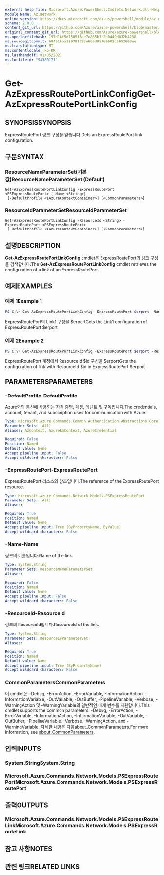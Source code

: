 ```yaml
---
external help file: Microsoft.Azure.PowerShell.Cmdlets.Network.dll-Help.xml
Module Name: Az.Network
online version: https://docs.microsoft.com/en-us/powershell/module/az.network/get-azexpressrouteportlinkconfig
schema: 2.0.0
content_git_url: https://github.com/Azure/azure-powershell/blob/master/src/Network/Network/help/Get-AzExpressRoutePortLinkConfig.md
original_content_git_url: https://github.com/Azure/azure-powershell/blob/master/src/Network/Network/help/Get-AzExpressRoutePortLinkConfig.md
ms.openlocfilehash: 197d18f5d7585f6ae7e865b1c2b0449d032b4238
ms.sourcegitcommit: 68451baa389791703e666d95469602c5652609ee
ms.translationtype: MT
ms.contentlocale: ko-KR
ms.lasthandoff: 01/05/2021
ms.locfileid: "98380171"
---
```

# <span data-ttu-id="daf9f-101">Get-AzExpressRoutePortLinkConfig</span><span class="sxs-lookup"><span data-stu-id="daf9f-101">Get-AzExpressRoutePortLinkConfig</span></span>

## <span data-ttu-id="daf9f-102">SYNOPSIS</span><span class="sxs-lookup"><span data-stu-id="daf9f-102">SYNOPSIS</span></span>
<span data-ttu-id="daf9f-103">ExpressRoutePort 링크 구성을 얻습니다.</span><span class="sxs-lookup"><span data-stu-id="daf9f-103">Gets an ExpressRoutePort link configuration.</span></span>

## <span data-ttu-id="daf9f-104">구문</span><span class="sxs-lookup"><span data-stu-id="daf9f-104">SYNTAX</span></span>

### <span data-ttu-id="daf9f-105">ResourceNameParameterSet(기본값)</span><span class="sxs-lookup"><span data-stu-id="daf9f-105">ResourceNameParameterSet (Default)</span></span>
```
Get-AzExpressRoutePortLinkConfig -ExpressRoutePort <PSExpressRoutePort> [-Name <String>]
 [-DefaultProfile <IAzureContextContainer>] [<CommonParameters>]
```

### <span data-ttu-id="daf9f-106">ResourceIdParameterSet</span><span class="sxs-lookup"><span data-stu-id="daf9f-106">ResourceIdParameterSet</span></span>
```
Get-AzExpressRoutePortLinkConfig -ResourceId <String> -ExpressRoutePort <PSExpressRoutePort>
 [-DefaultProfile <IAzureContextContainer>] [<CommonParameters>]
```

## <span data-ttu-id="daf9f-107">설명</span><span class="sxs-lookup"><span data-stu-id="daf9f-107">DESCRIPTION</span></span>
<span data-ttu-id="daf9f-108">**Get-AzExpressRoutePortLinkConfig** cmdlet은 ExpressRoutePort의 링크 구성을 검색합니다.</span><span class="sxs-lookup"><span data-stu-id="daf9f-108">The **Get-AzExpressRoutePortLinkConfig** cmdlet retrieves the configuration of a link of an ExpressRoutePort.</span></span>

## <span data-ttu-id="daf9f-109">예제</span><span class="sxs-lookup"><span data-stu-id="daf9f-109">EXAMPLES</span></span>

### <span data-ttu-id="daf9f-110">예제 1</span><span class="sxs-lookup"><span data-stu-id="daf9f-110">Example 1</span></span>
```powershell
PS C:\> Get-AzExpressRoutePortLinkConfig -ExpressRoutePort $erport -Name Link1
```

<span data-ttu-id="daf9f-111">ExpressRoutePort의 Link1 구성을 $erport</span><span class="sxs-lookup"><span data-stu-id="daf9f-111">Gets the Link1 configuration of ExpressRoutePort $erport</span></span>

### <span data-ttu-id="daf9f-112">예제 2</span><span class="sxs-lookup"><span data-stu-id="daf9f-112">Example 2</span></span>
```powershell
PS C:\> Get-AzExpressRoutePortLinkConfig -ExpressRoutePort $erport -ResourceId $id
```

<span data-ttu-id="daf9f-113">ExpressRoutePort 계정에서 ResourceId $id 구성을 $erport</span><span class="sxs-lookup"><span data-stu-id="daf9f-113">Gets the configuration of link with ResourceId $id in ExpressRoutePort $erport</span></span>

## <span data-ttu-id="daf9f-114">PARAMETERS</span><span class="sxs-lookup"><span data-stu-id="daf9f-114">PARAMETERS</span></span>

### <span data-ttu-id="daf9f-115">-DefaultProfile</span><span class="sxs-lookup"><span data-stu-id="daf9f-115">-DefaultProfile</span></span>
<span data-ttu-id="daf9f-116">Azure와의 통신에 사용되는 자격 증명, 계정, 테넌트 및 구독입니다.</span><span class="sxs-lookup"><span data-stu-id="daf9f-116">The credentials, account, tenant, and subscription used for communication with Azure.</span></span>

```yaml
Type: Microsoft.Azure.Commands.Common.Authentication.Abstractions.Core.IAzureContextContainer
Parameter Sets: (All)
Aliases: AzContext, AzureRmContext, AzureCredential

Required: False
Position: Named
Default value: None
Accept pipeline input: False
Accept wildcard characters: False
```

### <span data-ttu-id="daf9f-117">-ExpressRoutePort</span><span class="sxs-lookup"><span data-stu-id="daf9f-117">-ExpressRoutePort</span></span>
<span data-ttu-id="daf9f-118">ExpressRoutePort 리소스의 참조입니다.</span><span class="sxs-lookup"><span data-stu-id="daf9f-118">The reference of the ExpressRoutePort resource.</span></span>

```yaml
Type: Microsoft.Azure.Commands.Network.Models.PSExpressRoutePort
Parameter Sets: (All)
Aliases:

Required: True
Position: Named
Default value: None
Accept pipeline input: True (ByPropertyName, ByValue)
Accept wildcard characters: False
```

### <span data-ttu-id="daf9f-119">-Name</span><span class="sxs-lookup"><span data-stu-id="daf9f-119">-Name</span></span>
<span data-ttu-id="daf9f-120">링크의 이름입니다.</span><span class="sxs-lookup"><span data-stu-id="daf9f-120">Name of the link.</span></span>

```yaml
Type: System.String
Parameter Sets: ResourceNameParameterSet
Aliases:

Required: False
Position: Named
Default value: None
Accept pipeline input: False
Accept wildcard characters: False
```

### <span data-ttu-id="daf9f-121">-ResourceId</span><span class="sxs-lookup"><span data-stu-id="daf9f-121">-ResourceId</span></span>
<span data-ttu-id="daf9f-122">링크의 ResourceId입니다.</span><span class="sxs-lookup"><span data-stu-id="daf9f-122">ResourceId of the link.</span></span>

```yaml
Type: System.String
Parameter Sets: ResourceIdParameterSet
Aliases:

Required: True
Position: Named
Default value: None
Accept pipeline input: True (ByPropertyName)
Accept wildcard characters: False
```

### <span data-ttu-id="daf9f-123">CommonParameters</span><span class="sxs-lookup"><span data-stu-id="daf9f-123">CommonParameters</span></span>
<span data-ttu-id="daf9f-124">이 cmdlet은 -Debug, -ErrorAction, -ErrorVariable, -InformationAction, -InformationVariable, -OutVariable, -OutBuffer, -PipelineVariable, -Verbose, -WarningAction 및 -WarningVariable의 일반적인 매개 변수를 지원합니다.</span><span class="sxs-lookup"><span data-stu-id="daf9f-124">This cmdlet supports the common parameters: -Debug, -ErrorAction, -ErrorVariable, -InformationAction, -InformationVariable, -OutVariable, -OutBuffer, -PipelineVariable, -Verbose, -WarningAction, and -WarningVariable.</span></span> <span data-ttu-id="daf9f-125">자세한 내용은 [다음](http://go.microsoft.com/fwlink/?LinkID=113216)about_CommonParameters.</span><span class="sxs-lookup"><span data-stu-id="daf9f-125">For more information, see [about_CommonParameters](http://go.microsoft.com/fwlink/?LinkID=113216).</span></span>

## <span data-ttu-id="daf9f-126">입력</span><span class="sxs-lookup"><span data-stu-id="daf9f-126">INPUTS</span></span>

### <span data-ttu-id="daf9f-127">System.String</span><span class="sxs-lookup"><span data-stu-id="daf9f-127">System.String</span></span>

### <span data-ttu-id="daf9f-128">Microsoft.Azure.Commands.Network.Models.PSExpressRoutePort</span><span class="sxs-lookup"><span data-stu-id="daf9f-128">Microsoft.Azure.Commands.Network.Models.PSExpressRoutePort</span></span>

## <span data-ttu-id="daf9f-129">출력</span><span class="sxs-lookup"><span data-stu-id="daf9f-129">OUTPUTS</span></span>

### <span data-ttu-id="daf9f-130">Microsoft.Azure.Commands.Network.Models.PSExpressRouteLink</span><span class="sxs-lookup"><span data-stu-id="daf9f-130">Microsoft.Azure.Commands.Network.Models.PSExpressRouteLink</span></span>

## <span data-ttu-id="daf9f-131">참고 사항</span><span class="sxs-lookup"><span data-stu-id="daf9f-131">NOTES</span></span>

## <span data-ttu-id="daf9f-132">관련 링크</span><span class="sxs-lookup"><span data-stu-id="daf9f-132">RELATED LINKS</span></span>

